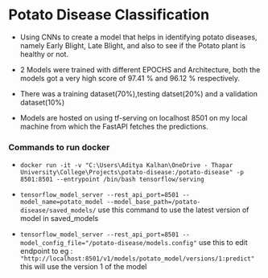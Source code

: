# Potato Disease Classification

- Using CNNs to create a model that helps in identifying potato diseases, namely Early Blight, Late Blight, and also to see if the Potato plant is healthy or not.

- 2 Models were trained with different EPOCHS and Architecture, both the models got a very high score of 97.41 % and 96.12 % respectively.

- There was a training dataset(70%),testing datset(20%) and a validation dataset(10%)

- Models are hosted on using tf-serving on localhost 8501 on my local machine from which the FastAPI fetches the predictions.




### Commands to run docker 
- `docker run -it -v "C:\Users\Aditya Kalhan\OneDrive - Thapar University\College\Projects\potato-disease:/potato-disease" -p 8501:8501 --entrypoint /bin/bash tensorflow/serving`

- `tensorflow_model_server --rest_api_port=8501 --model_name=potato_model --model_base_path=/potato-disease/saved_models/` use this command to use the latest version of model in saved_models

- `tensorflow_model_server --rest_api_port=8501 --model_config_file="/potato-disease/models.config"` use this to edit endpoint to eg : ` "http://localhost:8501/v1/models/potato_model/versions/1:predict" ` this will use the version 1 of the model


